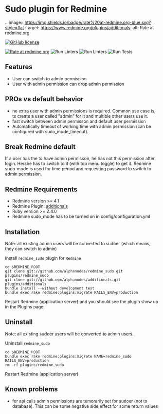Sudo plugin for Redmine
==================================

.. image:: https://img.shields.io/badge/rate%20at-redmine.org-blue.svg?style=flat
   :target: https://www.redmine.org/plugins/additionals
   :alt: Rate at redmine.org


   [![GitHub license](https://img.shields.io/github/license/jbox-web/redmine_git_hosting.svg)](https://github.com/jbox-web/redmine_git_hosting/blob/devel/LICENSE)


[![Rate at redmine.org](https://img.shields.io/badge/rate%20at-redmine.org-blue.svg?style=flat)](https://www.redmine.org/plugins/redmine_sudo) ![Run Linters](https://github.com/AlphaNodes/redmine_sudo/workflows/Run%20Linters/badge.svg) ![Run Linters](https://github.com/AlphaNodes/redmine_sudo/workflows/Run%20Brakeman/badge.svg) ![Run Tests](https://github.com/AlphaNodes/redmine_sudo/workflows/Test/badge.svg)

Features
--------

* User can switch to admin permission
* User with admin permission can drop admin permission

PROs vs default behavior
------------------------

* no extra user with admin permissions is required. Common use case is, to create a user called "admin" for it and multible other users use it.
* fast switch between admin permisson and default user permission
* Automatically timeout of working time with admin permission (can be configured with sudo_mode_timeout).

Break Redmine default
---------------------

If a user has the to have admin permisson, he has not this permission after login. He/she has to switch to it (with top menu toggle) to get it. Redmine sudo-mode is used for time period and requesting password to switch to admin permission.


Redmine Requirements
--------------------

* Redmine version >= 4.1
* Redmine Plugin: [additionals](https://github.com/alphanodes/additionals)
* Ruby version >= 2.4.0
* Redmine sudo_mode has to be turned on in config/configuration.yml


Installation
------------

Note: all existing admin users will be converted to sudoer (which means, they can switch to admin)

Install ``redmine_sudo`` plugin for `Redmine`

    cd $REDMINE_ROOT
    git clone git://github.com/alphanodes/redmine_sudo.git plugins/redmine_sudo
    git clone git://github.com/alphanodes/additionals.git plugins/additionals
    bundle install --without development test
    bundle exec rake redmine:plugins:migrate RAILS_ENV=production

Restart Redmine (application server) and you should see the plugin show up in the Plugins page.


Uninstall
---------

Note: all existing sudoer users will be converted to admin users.

Uninstall ``redmine_sudo``

    cd $REDMINE_ROOT
    bundle exec rake redmine:plugins:migrate NAME=redmine_sudo RAILS_ENV=production
    rm -rf plugins/redmine_sudo

Restart Redmine (application server)


Known problems
--------------

* for api calls admin permissions are temorarily set for sudoer (not to database). This can be some negative side effect for some return values
